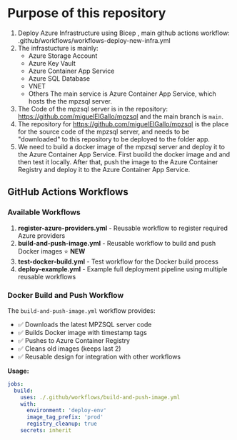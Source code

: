
# Purpose of this repository

1. Deploy Azure Infrastructure using Bicep , main github actions workflow: .github/workflows/workflows-deploy-new-infra.yml
2. The infrastucture is mainly: 
   - Azure Storage Account
   - Azure Key Vault
   - Azure Container App Service
   - Azure SQL Database
   - VNET
   - Others
The main service is Azure Container App Service, which hosts the the mpzsql server.
3. The Code of the mpzsql server is in the repository: https://github.com/miguelElGallo/mpzsql and the main branch is `main`.
4. The repository for https://github.com/miguelElGallo/mpzsql is the place for the source code of the mpzsql server, and needs to be "downloaded" to this repository to be deployed to the folder app.
5. We need to build a docker image of the mpzsql server and deploy it to the Azure Container App Service. First buoild the docker image and and then test it locally. After that, push the image to the Azure Container Registry and deploy it to the Azure Container App Service.

## GitHub Actions Workflows

### Available Workflows

1. **register-azure-providers.yml** - Reusable workflow to register required Azure providers
2. **build-and-push-image.yml** - Reusable workflow to build and push Docker images ⭐ **NEW**
3. **test-docker-build.yml** - Test workflow for the Docker build process
4. **deploy-example.yml** - Example full deployment pipeline using multiple reusable workflows

### Docker Build and Push Workflow

The `build-and-push-image.yml` workflow provides:
- ✅ Downloads the latest MPZSQL server code
- ✅ Builds Docker image with timestamp tags
- ✅ Pushes to Azure Container Registry
- ✅ Cleans old images (keeps last 2)
- ✅ Reusable design for integration with other workflows

**Usage:**
```yaml
jobs:
  build:
    uses: ./.github/workflows/build-and-push-image.yml
    with:
      environment: 'deploy-env'
      image_tag_prefix: 'prod'
      registry_cleanup: true
    secrets: inherit
```

